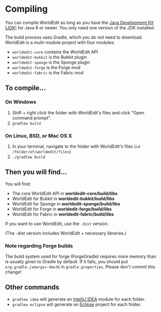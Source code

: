 Compiling
=========

You can compile WorldEdit as long as you have the [Java Development Kit (JDK)](http://www.oracle.com/technetwork/java/javase/downloads/index-jsp-138363.html) for Java 8 or newer.
You only need one version of the JDK installed.

The build process uses Gradle, which you do *not* need to download. WorldEdit is a multi-module project with four modules:

* `worldedit-core` contains the WorldEdit API
* `worldedit-bukkit` is the Bukkit plugin
* `worldedit-sponge` is the Sponge plugin
* `worldedit-forge` is the Forge mod
* `worldedit-fabric` is the Fabric mod

## To compile...

### On Windows

1. Shift + right click the folder with WorldEdit's files and click "Open command prompt".
2. `gradlew build`

### On Linux, BSD, or Mac OS X

1. In your terminal, navigate to the folder with WorldEdit's files (`cd /folder/of/worldedit/files`)
2. `./gradlew build`

## Then you will find...

You will find:

* The core WorldEdit API in **worldedit-core/build/libs**
* WorldEdit for Bukkit in **worldedit-bukkit/build/libs**
* WorldEdit for Sponge in **worldedit-sponge/build/libs**
* WorldEdit for Forge in **worldedit-forge/build/libs**
* WorldEdit for Fabric in **worldedit-fabric/build/libs**

If you want to use WorldEdit, use the `-dist` version.

(The -dist version includes WorldEdit + necessary libraries.)

### Note regarding Forge builds 
The build system used for forge (ForgeGradle) requires more memory than is usually given to Gradle by default.
If it fails, you should put `org.gradle.jvmargs=-Xmx3G` in `gradle.properties`.
Please don't commit this change!

## Other commands

* `gradlew idea` will generate an [IntelliJ IDEA](http://www.jetbrains.com/idea/) module for each folder.
* `gradlew eclipse` will generate an [Eclipse](https://www.eclipse.org/downloads/) project for each folder.
